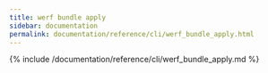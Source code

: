 ```yaml
---
title: werf bundle apply
sidebar: documentation
permalink: documentation/reference/cli/werf_bundle_apply.html
---
```


{% include /documentation/reference/cli/werf_bundle_apply.md %}
